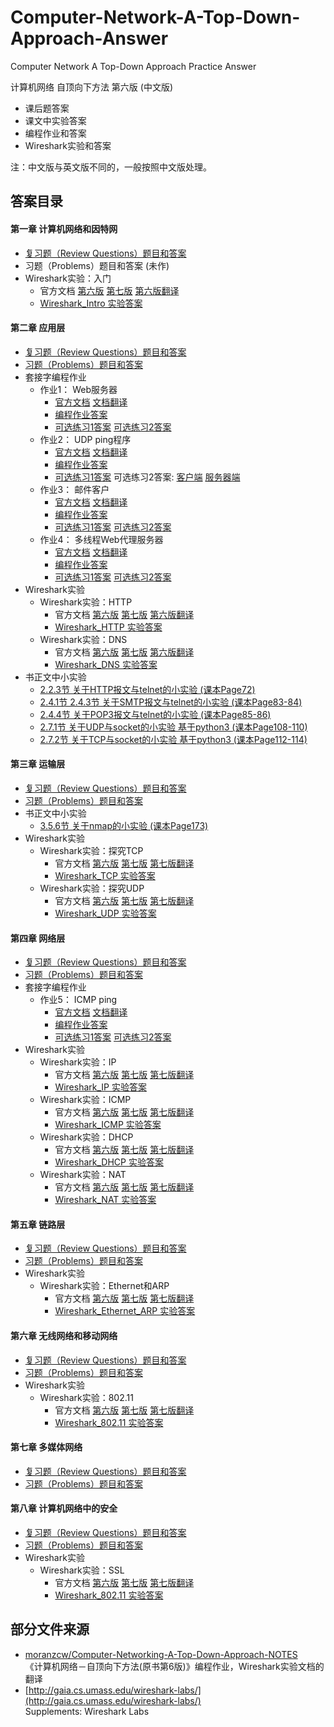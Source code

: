 ﻿# Computer-Network-A-Top-Down-Approach-Answer
Computer Network A Top-Down Approach Practice Answer

计算机网络 自顶向下方法 第六版  (中文版)
* 课后题答案
* 课文中实验答案
* 编程作业和答案
* Wireshark实验和答案

注：中文版与英文版不同的，一般按照中文版处理。
## 答案目录

#### 第一章 计算机网络和因特网
* [复习题（Review Questions）题目和答案](Chapter-1/Chapter-1-Review-Questions-Answers.md)
* 习题（Problems）题目和答案 (未作)
* Wireshark实验：入门  
  * 官方文档 [第六版](Chapter-1/Wireshark_Intro_v6.0.pdf) [第七版](Chapter-1/Wireshark_Intro_v7.0.pdf) [第六版翻译](https://github.com/moranzcw/Computer-Networking-A-Top-Down-Approach-NOTES/blob/master/WiresharkLab/Wireshark%E5%AE%9E%E9%AA%8C-Intro/Wireshark%E5%AE%9E%E9%AA%8C-Intro.md) 
  * [Wireshark_Intro 实验答案](Chapter-1/Wireshark_Intro-Answers.md)

#### 第二章 应用层
* [复习题（Review Questions）题目和答案](Chapter-2/Chapter-2-Review-Questions-Answers.md)
* [习题（Problems）题目和答案](Chapter-2/Chapter-2-Problems-Answers.md)
* 套接字编程作业
    * 作业1： Web服务器
        * [官方文档](Chapter-2/Socket-Programming-Assignment-1/Socket1_WebServer.pdf) [文档翻译](https://github.com/moranzcw/Computer-Networking-A-Top-Down-Approach-NOTES/blob/master/SocketProgrammingAssignment/%E4%BD%9C%E4%B8%9A1-Web%E6%9C%8D%E5%8A%A1%E5%99%A8/%E4%BD%9C%E4%B8%9A1-Web%E6%9C%8D%E5%8A%A1%E5%99%A8-%E7%BF%BB%E8%AF%91.md)  
        * [编程作业答案](Chapter-2/Socket-Programming-Assignment-1/Server.py)  
        * [可选练习1答案](Chapter-2/Socket-Programming-Assignment-1/Server_thread.py)  [可选练习2答案](Chapter-2/Socket-Programming-Assignment-1/Client.py)  
    * 作业2： UDP ping程序
        * [官方文档](Chapter-2/Socket-Programming-Assignment-2/Socket2_UDPpinger.pdf) [文档翻译](https://github.com/moranzcw/Computer-Networking-A-Top-Down-Approach-NOTES/blob/master/SocketProgrammingAssignment/%E4%BD%9C%E4%B8%9A2-UDPping%E7%A8%8B%E5%BA%8F/%E4%BD%9C%E4%B8%9A2-UDPping%E7%A8%8B%E5%BA%8F-%E7%BF%BB%E8%AF%91.md) 
        * [编程作业答案](Chapter-2/Socket-Programming-Assignment-2/UDPPingerClient.py)  
        * [可选练习1答案](Chapter-2/Socket-Programming-Assignment-2/UDPpingerClientStandard.py)  可选练习2答案: [客户端](Chapter-2/Socket-Programming-Assignment-2/UDPHeartbeatClient.py)  [服务器端](Chapter-2/Socket-Programming-Assignment-2/UDPHeartbeatServer.py)  
    * 作业3： 邮件客户
        * [官方文档](Chapter-2/Socket-Programming-Assignment-3/Socket3_SMTP.pdf) [文档翻译](https://github.com/moranzcw/Computer-Networking-A-Top-Down-Approach-NOTES/blob/master/SocketProgrammingAssignment/%E4%BD%9C%E4%B8%9A3-%E9%82%AE%E4%BB%B6%E5%AE%A2%E6%88%B7%E7%AB%AF/%E4%BD%9C%E4%B8%9A3-%E9%82%AE%E4%BB%B6%E5%AE%A2%E6%88%B7%E7%AB%AF-%E7%BF%BB%E8%AF%91.md) 
        * [编程作业答案](Chapter-2/Socket-Programming-Assignment-3/MailClient.py)  
        * [可选练习1答案](Chapter-2/Socket-Programming-Assignment-3/MailSSLClient.py)  [可选练习2答案](Chapter-2/Socket-Programming-Assignment-3/MailTextPicClient.py)  
    * 作业4： 多线程Web代理服务器  
        * [官方文档](Chapter-2/Socket-Programming-Assignment-4/Socket4_ProxyServer.pdf) [文档翻译](https://github.com/moranzcw/Computer-Networking-A-Top-Down-Approach-NOTES/blob/master/SocketProgrammingAssignment/%E4%BD%9C%E4%B8%9A4-%E5%A4%9A%E7%BA%BF%E7%A8%8BWeb%E4%BB%A3%E7%90%86%E6%9C%8D%E5%8A%A1%E5%99%A8/%E4%BD%9C%E4%B8%9A4-%E5%A4%9A%E7%BA%BF%E7%A8%8BWeb%E4%BB%A3%E7%90%86%E6%9C%8D%E5%8A%A1%E5%99%A8-%E7%BF%BB%E8%AF%91.md)   
        * [编程作业答案](Chapter-2/Socket-Programming-Assignment-4/ProxyServer.py)  
        * [可选练习1答案](Chapter-2/Socket-Programming-Assignment-4/ProxyServer404.py)  [可选练习2答案](Chapter-2/Socket-Programming-Assignment-4/ProxyServerPost.py)  
* Wireshark实验 
    * Wireshark实验：HTTP 
        * 官方文档 [第六版](Chapter-2/Wireshark_HTTP/Wireshark_HTTP_v6.1.pdf) [第七版](Chapter-2/Wireshark_HTTP/Wireshark_HTTP_v7.0.pdf) [第六版翻译](https://github.com/moranzcw/Computer-Networking-A-Top-Down-Approach-NOTES/blob/master/WiresharkLab/Wireshark%E5%AE%9E%E9%AA%8C-HTTP/Wireshark%E5%AE%9E%E9%AA%8C-HTTP.md) 
        * [Wireshark_HTTP 实验答案](Chapter-2/Wireshark_HTTP/Wireshark_HTTP-Answer.md) 
    * Wireshark实验：DNS 
        * 官方文档 [第六版](Chapter-2/Wireshark_DNS/Wireshark_DNS_v6.01.pdf)  [第七版](Chapter-2/Wireshark_DNS/Wireshark_DNS_v7.0.pdf) [第六版翻译](https://github.com/moranzcw/Computer-Networking-A-Top-Down-Approach-NOTES/blob/master/WiresharkLab/Wireshark%E5%AE%9E%E9%AA%8C-DNS/Wireshark%E5%AE%9E%E9%AA%8C-DNS.md) 
        * [Wireshark_DNS 实验答案](Chapter-2/Wireshark_DNS/Wireshark_DNS-Answer.md) 
* 书正文中小实验
  * [2.2.3节 关于HTTP报文与telnet的小实验 (课本Page72)](Chapter-2/2.2.3-HTTP-telnet-test/test-answers.md) 
  * [2.4.1节 2.4.3节 关于SMTP报文与telnet的小实验 (课本Page83-84)](Chapter-2/2.4.1-2.4.3-SMTP-telnet-test/test-answers.md) 
  * [2.4.4节 关于POP3报文与telnet的小实验 (课本Page85-86)](Chapter-2/2.4.4-POP3-telnet-test/test-answers.md) 
  * [2.7.1节 关于UDP与socket的小实验 基于python3 (课本Page108-110)](Chapter-2/2.7.1-UDP-Socket-test) 
  * [2.7.2节 关于TCP与socket的小实验 基于python3 (课本Page112-114)](Chapter-2/2.7.2-TCP-Socket-test) 

#### 第三章 运输层  
* [复习题（Review Questions）题目和答案](Chapter-3/Chapter-3-Review-Questions-Answers.md) 
* [习题（Problems）题目和答案](Chapter-3/Chapter-3-Problems-Answers.md) 
* 书正文中小实验
    * [3.5.6节 关于nmap的小实验 (课本Page173)](Chapter-3/3.5.6-nmap-test/test-answers.md) 
* Wireshark实验 
    * Wireshark实验：探究TCP 
        * 官方文档 [第六版](Chapter-3/Wireshark_TCP/Wireshark_TCP_v6.0.pdf)  [第七版](Chapter-3/Wireshark_TCP/Wireshark_TCP_v7.0.pdf) [第七版翻译](Chapter-3/Wireshark_TCP/Wireshark_TCP_v7.0_Simplified_Chinese.pdf)
        * [Wireshark_TCP 实验答案](Chapter-3/Wireshark_TCP/Wireshark_TCP-Answer.md) 
    * Wireshark实验：探究UDP 
        * 官方文档 [第六版](Chapter-3/Wireshark_UDP/Wireshark_UDP_v6.1.pdf) [第七版](Chapter-3/Wireshark_UDP/Wireshark_UDP_v7.0.pdf) [第七版翻译](Chapter-3/Wireshark_UDP/Wireshark_UDP_v7.0_Simplified_Chinese.pdf) 
        * [Wireshark_UDP 实验答案](Chapter-3/Wireshark_UDP/Wireshark_UDP-Answer.md) 

#### 第四章 网络层  
* [复习题（Review Questions）题目和答案](Chapter-4/Chapter-4-Review-Questions-Answers.md) 
* [习题（Problems）题目和答案](Chapter-4/Chapter-4-Problems-Answers.md) 
* 套接字编程作业
    * 作业5： ICMP ping
        * [官方文档](Chapter-4/Socket-Programming-Assignment-5/Socket5_ICMPpinger.pdf) [文档翻译](https://github.com/moranzcw/Computer-Networking-A-Top-Down-Approach-NOTES/blob/master/SocketProgrammingAssignment/%E4%BD%9C%E4%B8%9A5-ICMPping%E7%A8%8B%E5%BA%8F/%E4%BD%9C%E4%B8%9A5-ICMPping%E7%A8%8B%E5%BA%8F-%E7%BF%BB%E8%AF%91.md) 
        * [编程作业答案](Chapter-4/Socket-Programming-Assignment-5/Ping_Client.py)  
        * [可选练习1答案](Chapter-4/Socket-Programming-Assignment-5/Ping_ClientStandard.py)  [可选练习2答案](Chapter-4/Socket-Programming-Assignment-5/Ping_ClientStandardErr.py)  
* Wireshark实验 
    * Wireshark实验：IP 
        * 官方文档 [第六版](Chapter-4/Wireshark_IP/Wireshark_IP_v6.0.pdf) [第七版](Chapter-4/Wireshark_IP/Wireshark_IP_v7.0.pdf) [第七版翻译](Chapter-4/Wireshark_IP/Wireshark_IP_v7.0_Simplied_Chinese.pdf) 
        * [Wireshark_IP 实验答案](Chapter-4/Wireshark_IP/Wireshark_IP-Answer.md) 
    * Wireshark实验：ICMP 
        * 官方文档 [第六版](Chapter-4/Wireshark_ICMP/Wireshark_ICMP_v6.0.pdf) [第七版](Chapter-4/Wireshark_ICMP/Wireshark_ICMP_v7.0.pdf) [第七版翻译](Chapter-4/Wireshark_ICMP/Wireshark_ICMP_v7.0_simpified_chinese.pdf) 
        * [Wireshark_ICMP 实验答案](Chapter-4/Wireshark_ICMP/Wireshark_ICMP-Answer.md) 
    * Wireshark实验：DHCP  
        * 官方文档 [第六版](Chapter-4/Wireshark_DHCP/Wireshark_DHCP_v6.0.pdf) [第七版](Chapter-4/Wireshark_DHCP/Wireshark_DHCP_v7.0.pdf) [第七版翻译](Chapter-4/Wireshark_DHCP/Wireshark_DHCP_v7.0_Simplied_Chinese.pdf) 
        * [Wireshark_DHCP 实验答案](Chapter-4/Wireshark_DHCP/Wireshark_DHCP-Answer.md) 
    * Wireshark实验：NAT  
        * 官方文档 [第六版](Chapter-4/Wireshark_NAT/Wireshark_NAT_v6.0.pdf) [第七版](Chapter-4/Wireshark_NAT/Wireshark_NAT_v7.0.pdf) [第七版翻译](Chapter-4/Wireshark_NAT/Wireshark_NAT_v7.0_Simplied_Chinese.pdf) 
        * [Wireshark_NAT 实验答案](Chapter-4/Wireshark_NAT/Wireshark_NAT-Answer.md) 

#### 第五章 链路层  
* [复习题（Review Questions）题目和答案](Chapter-5/Chapter-5-Review-Questions-Answers.md) 
* [习题（Problems）题目和答案](Chapter-5/Chapter-5-Problems-Answers.md) 
* Wireshark实验 
    * Wireshark实验：Ethernet和ARP 
        * 官方文档 [第六版](Chapter-5/Wireshark_Ethernet_ARP/Wireshark_Ethernet_ARP_v6.01.pdf) [第七版](Chapter-5/Wireshark_Ethernet_ARP/Wireshark_Ethernet_ARP_v7.0.pdf) [第七版翻译](Chapter-5/Wireshark_Ethernet_ARP/Wireshark_Ethernet_ARP_v7.0_simpified_chinese.pdf) 
        * [Wireshark_Ethernet_ARP 实验答案](Chapter-5/Wireshark_Ethernet_ARP/Wireshark_Ethernet_ARP-Answer.md) 

#### 第六章 无线网络和移动网络  
* [复习题（Review Questions）题目和答案](Chapter-6/Chapter-6-Review-Questions-Answers.md) 
* [习题（Problems）题目和答案](Chapter-6/Chapter-6-Problems-Answers.md) 
* Wireshark实验 
    * Wireshark实验：802.11   
        * 官方文档 [第六版](Chapter-6/Wireshark_802.11/Wireshark_802.11_v6.0.pdf) [第七版](Chapter-6/Wireshark_802.11/Wireshark_802.11_v7.0.pdf) [第七版翻译](Chapter-6/Wireshark_802.11/Wireshark_802.11_v7.0_Simplified_Chinese.pdf) 
        * [Wireshark_802.11 实验答案](Chapter-6/Wireshark_802.11/Wireshark_802.11-Answer.md) 

#### 第七章 多媒体网络  
* [复习题（Review Questions）题目和答案](Chapter-7/Chapter-7-Review-Questions-Answers.md) 
* [习题（Problems）题目和答案](Chapter-7/Chapter-7-Problems-Answers.md) 

#### 第八章 计算机网络中的安全  
* [复习题（Review Questions）题目和答案](Chapter-8/Chapter-8-Review-Questions-Answers.md) 
* [习题（Problems）题目和答案](Chapter-8/Chapter-8-Problems-Answers.md) 
* Wireshark实验 
    * Wireshark实验：SSL   
        * 官方文档 [第六版](Chapter-8/Wireshark_SSL/Wireshark_SSL_v6.0.pdf) [第七版](Chapter-8/Wireshark_SSL/Wireshark_SSL_v7.0.pdf) [第七版翻译](Chapter-8/Wireshark_SSL/Wireshark_SSL_v7.0_Simplified_Chinese.pdf) 
        * [Wireshark_802.11 实验答案](Chapter-8/Wireshark_SSL/Wireshark_SSL-Answer.md) 

## 部分文件来源  
* [moranzcw/Computer-Networking-A-Top-Down-Approach-NOTES](https://github.com/moranzcw/Computer-Networking-A-Top-Down-Approach-NOTES)  
《计算机网络－自顶向下方法(原书第6版)》编程作业，Wireshark实验文档的翻译  
* [http://gaia.cs.umass.edu/wireshark-labs/](http://gaia.cs.umass.edu/wireshark-labs/)  
Supplements: Wireshark Labs  
